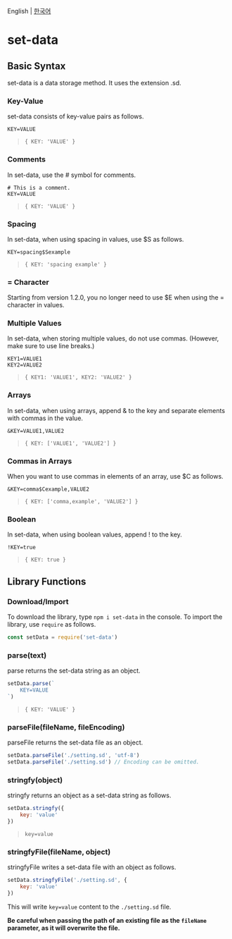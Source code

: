 English | [한국어](https://github.com/hunyKR/set-data/blob/stable/README-ko.md)
# set-data
## Basic Syntax

set-data is a data storage method.
It uses the extension .sd.

### Key-Value
set-data consists of key-value pairs as follows.

```
KEY=VALUE
```

> `{ KEY: 'VALUE' }`

### Comments
In set-data, use the # symbol for comments.

```
# This is a comment.
KEY=VALUE
```

> `{ KEY: 'VALUE' }`

### Spacing
In set-data, when using spacing in values, use $S as follows.

```
KEY=spacing$Sexample
```

> `{ KEY: 'spacing example' }`

### = Character
Starting from version 1.2.0, you no longer need to use $E when using the = character in values.

### Multiple Values
In set-data, when storing multiple values, do not use commas. (However, make sure to use line breaks.)

```
KEY1=VALUE1
KEY2=VALUE2
```

> `{ KEY1: 'VALUE1', KEY2: 'VALUE2' }`

### Arrays
In set-data, when using arrays, append & to the key and separate elements with commas in the value.

```
&KEY=VALUE1,VALUE2
```

> `{ KEY: ['VALUE1', 'VALUE2'] }`

### Commas in Arrays
When you want to use commas in elements of an array, use $C as follows.

```
&KEY=comma$Cexample,VALUE2
```

> `{ KEY: ['comma,example', 'VALUE2'] }`

### Boolean
In set-data, when using boolean values, append ! to the key.

```
!KEY=true
```

> `{ KEY: true }`

## Library Functions
### Download/Import
To download the library, type `npm i set-data` in the console.
To import the library, use `require` as follows.

```js
const setData = require('set-data')
```

### parse(text)
parse returns the set-data string as an object.

```js
setData.parse(`
    KEY=VALUE
`)
```

> `{ KEY: 'VALUE' }`

### parseFile(fileName, fileEncoding)
parseFile returns the set-data file as an object.
```js
setData.parseFile('./setting.sd', 'utf-8')
setData.parseFile('./setting.sd') // Encoding can be omitted.
```

### stringfy(object)
stringfy returns an object as a set-data string as follows.
```js
setData.stringfy({
    key: 'value'
})
```

> `key=value`

### stringfyFile(fileName, object)
stringfyFile writes a set-data file with an object as follows.
```js
setData.stringfyFile('./setting.sd', {
    key: 'value'
})
```
This will write `key=value` content to the `./setting.sd` file.

**Be careful when passing the path of an existing file as the `fileName` parameter, as it will overwrite the file.**